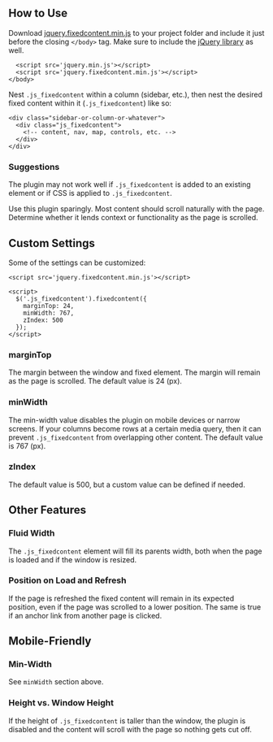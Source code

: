 ## How to Use

Download [jquery.fixedcontent.min.js](https://github.com/jeremychurch/FixedContent.js/blob/master/jquery.fixedcontent.min.js) to your project folder and include it just before the closing `</body>` tag. Make sure to include the [jQuery library](https://developers.google.com/speed/libraries/devguide#jquery) as well.

```
  <script src='jquery.min.js'></script>
  <script src='jquery.fixedcontent.min.js'></script>
</body>
```

Nest `.js_fixedcontent` within a column (sidebar, etc.), then nest the desired fixed content within it (`.js_fixedcontent`) like so:

```
<div class="sidebar-or-column-or-whatever">
  <div class="js_fixedcontent">
    <!-- content, nav, map, controls, etc. -->
  </div>
</div>
```

### Suggestions

The plugin may not work well if `.js_fixedcontent` is added to an existing element or if CSS is applied to `.js_fixedcontent`.

Use this plugin sparingly. Most content should scroll naturally with the page. Determine whether it lends context or functionality as the page is scrolled.

## Custom Settings

Some of the settings can be customized:

```
<script src='jquery.fixedcontent.min.js'></script>

<script>
  $('.js_fixedcontent').fixedcontent({
    marginTop: 24,
    minWidth: 767,
    zIndex: 500
  });
</script>
```

### marginTop

The margin between the window and fixed element. The margin will remain as the page is scrolled. The default value is 24 (px).

### minWidth

The min-width value disables the plugin on mobile devices or narrow screens. If your columns become rows at a certain media query, then it can prevent `.js_fixedcontent` from overlapping other content. The default value is 767 (px).

### zIndex

The default value is 500, but a custom value can be defined if needed.

## Other Features

### Fluid Width

The `.js_fixedcontent` element will fill its parents width, both when the page is loaded and if the window is resized.

### Position on Load and Refresh

If the page is refreshed the fixed content will remain in its expected position, even if the page was scrolled to a lower position. The same is true if an anchor link from another page is clicked.

## Mobile-Friendly

### Min-Width

See `minWidth` section above.

### Height vs. Window Height

If the height of `.js_fixedcontent` is taller than the window, the plugin is disabled and the content will scroll with the page so nothing gets cut off.
